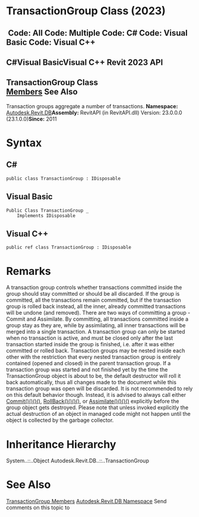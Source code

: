 # TransactionGroup Class (2023)

﻿
 Code: All Code: Multiple Code: C# Code: Visual Basic Code: Visual C++   
---  
C#Visual BasicVisual C++
Revit 2023 API  
---  
TransactionGroup Class  
[Members](d1370877-0cb8-cfd2-b09f-d06b1290f54e.md "TransactionGroup Members") See Also  
---  
Transaction groups aggregate a number of transactions. 
**Namespace:** [Autodesk.Revit.DB](87546ba7-461b-c646-cbb1-2cb8f5bff8b2.md "Autodesk.Revit.DB Namespace")**Assembly:** RevitAPI (in RevitAPI.dll) Version: 23.0.0.0 (23.1.0.0)**Since:** 2011 
# Syntax
C#  
---  
```text
public class TransactionGroup : IDisposable
```
  
Visual Basic  
---  
```text
Public Class TransactionGroup _
	Implements IDisposable
```
  
Visual C++  
---  
```text
public ref class TransactionGroup : IDisposable
```
  
# Remarks
A transaction group controls whether transactions committed inside the group should stay committed or should be all discarded. If the group is committed, all the transactions remain committed, but if the transaction group is rolled back instead, all the inner, already committed transactions will be undone (and removed).
There are two ways of committing a group - Commit and Assimilate. By committing, all transactions committed inside a group stay as they are, while by assimilating, all inner transactions will be merged into a single transaction.
A transaction group can only be started when no transaction is active, and must be closed only after the last transaction started inside the group is finished, i.e. after it was either committed or rolled back.
Transaction groups may be nested inside each other with the restriction that every nested transaction group is entirely contained (opened and closed) in the parent transaction group.
If a transaction group was started and not finished yet by the time the TransactionGroup object is about to be, the default destructor will roll it back automatically, thus all changes made to the document while this transaction group was open will be discarded. It is not recommended to rely on this default behavior though. Instead, it is advised to always call either [Commit()()()()](11878443-43f2-63fb-a95d-baa1eeab776d.md "Commit Method"), [RollBack()()()()](2efcf628-bb40-bf36-a2e4-eaeca4cca461.md "RollBack Method"), or [Assimilate()()()()](158471e4-5554-16ed-f9bf-f7499b86309c.md "Assimilate Method") explicitly before the group object gets destroyed. Please note that unless invoked explicitly the actual destruction of an object in managed code might not happen until the object is collected by the garbage collector.
# Inheritance Hierarchy
System..::..Object Autodesk.Revit.DB..::..TransactionGroup
# See Also
[TransactionGroup Members](d1370877-0cb8-cfd2-b09f-d06b1290f54e.md "TransactionGroup Members")
[Autodesk.Revit.DB Namespace](87546ba7-461b-c646-cbb1-2cb8f5bff8b2.md "Autodesk.Revit.DB Namespace")
Send comments on this topic to 